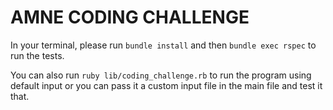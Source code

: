 # AMNE CODING CHALLENGE

In your terminal, please run `bundle install` and then `bundle exec rspec` to run the tests.

You can also run `ruby lib/coding_challenge.rb` to run the program using default input or you can pass it a custom input file in the main file and test it that.
